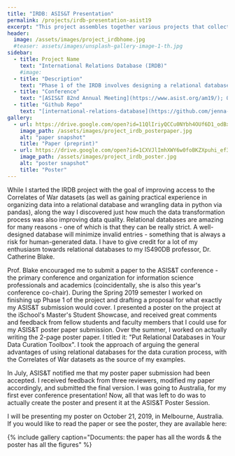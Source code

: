 ```yaml
---
title: "IRDB: ASIS&T Presentation"
permalink: /projects/irdb-presentation-asist19
excerpt: "This project assembles together various projects that collect data on international relations (i.e. Correlates of War, ICOW, Polity IV) into one cohesive relational database. The GitHub repo contains the database schema, the original CSV files, and python scripts for transforming those CSV files into tables for the database."
header:
  image: /assets/images/project_irdbhome.jpg
  #teaser: assets/images/unsplash-gallery-image-1-th.jpg
sidebar:
  - title: Project Name
    text: "International Relations Database (IRDB)"
    #image:
  - title: "Description"
    text: "Phase 1 of the IRDB involves designing a relational database for the Correlates of War datasets and writing python scripts to transform the available datasets into SQL insert statements."
  - title: "Conference"
    text: "[ASIS&T 82nd Annual Meeting](https://www.asist.org/am19/); October 19-23, 2019; Melbourne, Australia"
  - title: "Github Repo"
    text: "[international-relations-database](https://github.com/jenna-jordan/international-relations-database)"
gallery:
  - url: https://drive.google.com/open?id=11QlIriyQCCu0NYbh4OUf6D1_odBxGVb7
    image_path: /assets/images/project_irdb_posterpaper.jpg
    alt: "paper snapshot"
    title: "Paper (preprint)"
  - url: https://drive.google.com/open?id=1CXVJlImhXWY6w0foBKZXpuhi_ef3DJpx
    image_path: /assets/images/project_irdb_poster.jpg
    alt: "poster snapshot"
    title: "Poster"
---
```


While I started the IRDB project with the goal of improving access to the Correlates of War datasets (as well as gaining practical experience in organizing data into a relational database and wrangling data in python via pandas), along the way I discovered just how much the data transformation process was also improving data quality. Relational databases are amazing for many reasons - one of which is that they can be really strict. A well-designed database will minimize invalid entries - something that is always a risk for human-generated data. I have to give credit for a lot of my enthusiasm towards relational databases to my IS490DB professor, Dr. Catherine Blake.

Prof. Blake encouraged me to submit a paper to the ASIS&T conference - the primary conference and organization for information science professionals and academics (coincidentally, she is also this year's conference co-chair). During the Spring 2019 semester I worked on finishing up Phase 1 of the project and drafting a proposal for what exactly my ASIS&T submission would cover. I presented a poster on the project at the iSchool's Master's Student Showcase, and received great comments and feedback from fellow students and faculty members that I could use for my ASIS&T poster paper submission. Over the summer, I worked on actually writing the 2-page poster paper. I titled it: "Put Relational Databases in Your Data Curation Toolbox". I took the approach of arguing the general advantages of using relational databases for the data curation process, with the Correlates of War datasets as the source of my examples.

In July, ASIS&T notified me that my poster paper submission had been accepted. I received feedback from three reviewers, modified my paper accordingly, and submitted the final version. I was going to Australia, for my first ever conference presentation! Now, all that was left to do was to actually create the poster and present it at the ASIS&T Poster Session.

I will be presenting my poster on October 21, 2019, in Melbourne, Australia. If you would like to read the paper or see the poster, they are available here:

{% include gallery caption="Documents: the paper has all the words & the poster has all the figures" %}
